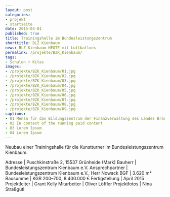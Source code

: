 ```yaml
---
layout: post
categories:
- projekt
- startseite
date: 2015-04-01
published: true
title: Trainingshalle im Bundesleistungszentrum
shorttitle: BLZ Kienbaum
news: BLZ Kienbaum HEUTE mit Luftballons
permalink: /projekte/BZK_Kienbaum/
tags: 
- Schulen + Kitas
images:
- /projekte/BZK_Kienbaum/01.jpg
- /projekte/BZK_Kienbaum/02.jpg
- /projekte/BZK_Kienbaum/03.jpg
- /projekte/BZK_Kienbaum/04.jpg
- /projekte/BZK_Kienbaum/05.jpg
- /projekte/BZK_Kienbaum/06.jpg
- /projekte/BZK_Kienbaum/07.jpg
- /projekte/BZK_Kienbaum/08.jpg
- /projekte/BZK_Kienbaum/09.jpg
captions:
- 01 Mensa für das Bildungszentrum der Finanzverwaltung des Landes Brandenburg
- 02 In context of the running paid content
- 03 Lorem Ipsum
- 04 Lorem Ipsum
---
```

Neubau einer Trainingshalle für die Kunstturner im Bundesleistungszentrum Kienbaum.

Adresse			|	Puschkinstraße 2, 15537 Grünheide (Mark)
Bauherr			|	Bundesleistungszentrum Kienbaum e.V.
Ansprechpartner	|	Bundesleistungszentrum Kienbaum e.V., Herr Nowack
BGF				|	3.620 m²
Bausumme		|	KGR 200–700, 8.400.000 €
Fertigstellung	|	April 2015
Projektleiter	|	Grant Kelly
Mitarbeiter		|	Oliver Löffler
Projektfotos	|	Nina Straßgütl